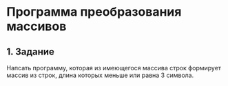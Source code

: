 # Программа преобразования массивов
## 1. Задание

Напсать программу, которая из имеющегося массива строк формирует массив из строк, длина которых меньше или равна 3 символа.

